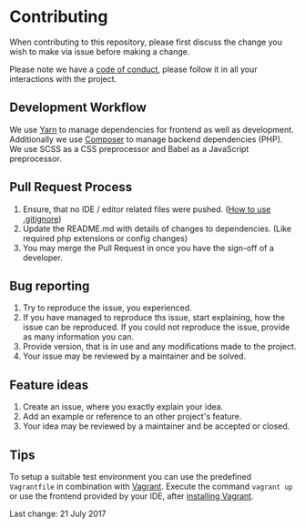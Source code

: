 # Contributing

When contributing to this repository, please first discuss the change you wish to make via issue before making a change. 

Please note we have a [code of conduct](CODE_OF_CONDUCT.md), please follow it in all your interactions with the project.

## Development Workflow
We use [Yarn](https://yarnpkg.com) to manage dependencies for frontend as well as development.
Additionally we use [Composer](https://getcomposer.org/) to manage backend dependencies (PHP).
We use SCSS as a CSS preprocessor and Babel as a JavaScript preprocessor.

## Pull Request Process

1. Ensure, that no IDE / editor related files were pushed. ([How to use .gitignore](https://git-scm.com/book/en/v2/Git-Basics-Recording-Changes-to-the-Repository#_ignoring))
2. Update the README.md with details of changes to dependencies. (Like required php extensions or config changes)
3. You may merge the Pull Request in once you have the sign-off of a developer.

## Bug reporting

1. Try to reproduce the issue, you experienced.
2. If you have managed to reproduce ths issue, start explaining, how the issue can be reproduced. If you could not reproduce the issue, provide as many information you can.
3. Provide version, that is in use and any modifications made to the project.
4. Your issue may be reviewed by a maintainer and be solved.

## Feature ideas

1. Create an issue, where you exactly explain your idea.
2. Add an example or reference to an other project's feature.
3. Your idea may be reviewed by a maintainer and be accepted or closed.

## Tips
To setup a suitable test environment you can use the predefined `Vagrantfile` in combination with [Vagrant](https://www.vagrantup.com/).
Execute the command `vagrant up` or use the frontend provided by your IDE, after [installing Vagrant](https://www.vagrantup.com/downloads.html).


Last change: 21 July 2017
